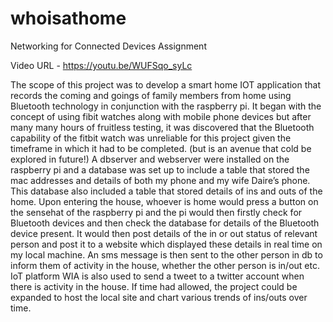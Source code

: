 # whoisathome
Networking for Connected Devices Assignment

Video URL - https://youtu.be/WUFSqo_syLc

The scope of this project was to develop a smart home IOT application that records the coming and goings of family members from home using Bluetooth technology in conjunction with the raspberry pi. 
It began with the concept of using fibit watches along with mobile phone devices but after many many hours of fruitless testing, it was discovered that the Bluetooth capability of the fitbit watch was unreliable for this project given the timeframe in which it had to be completed. (but is an avenue that cold be explored in future!)
A dbserver and webserver were installed on the raspberry pi and a database was set up to include a table that stored the mac addresses and details of both my phone and my wife Daire’s phone. This database also included a table that stored details of ins and outs of the home.
Upon entering the house, whoever is home would press a button on the sensehat of the raspberry pi and the pi would then firstly check for Bluetooth devices and then check the database for details of the Bluetooth device present. It would then post details of the in or out status of relevant person and post it to a website which displayed these details in real time on my local machine.
An sms message is then sent to the other person in db to inform them of activity in the house, whether the other person is in/out etc.
IoT platform WIA is also used to send a tweet to a twitter account when there is activity in the house.
If time had allowed, the project could be expanded to host the local site and chart various trends of ins/outs over time.
